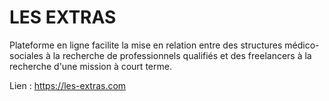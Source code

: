 # LES EXTRAS
Plateforme en ligne facilite la mise en relation entre des structures médico-sociales à la recherche de professionnels qualifiés et
des freelancers à la recherche d'une mission à court terme.

Lien : https://les-extras.com

